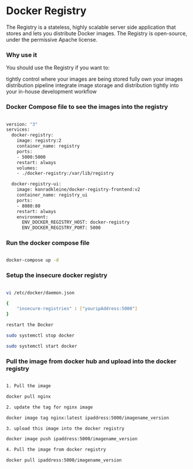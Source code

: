 
# Docker Registry

The Registry is a stateless, highly scalable server side application that stores and lets you distribute Docker images. The Registry is open-source, under the permissive Apache license.

### Why use it

You should use the Registry if you want to:

tightly control where your images are being stored
fully own your images distribution pipeline
integrate image storage and distribution tightly into your in-house development workflow

### Docker Compose file to see the images into the registry

```sh

version: "3"
services:
  docker-registry:
    image: registry:2
    container_name: registry
    ports:
    - 5000:5000
    restart: always
    volumes:
    - ./docker-registry:/var/lib/registry

  docker-registry-ui:
    image: konradkleine/docker-registry-frontend:v2
    container_name: registry_ui
    ports:
    - 8080:80
    restart: always
    environment:
      ENV_DOCKER_REGISTRY_HOST: docker-registry
      ENV_DOCKER_REGISTRY_PORT: 5000

```

### Run the docker compose file 

```sh

docker-compose up -d  

```

### Setup the insecure docker registry 

```sh 

vi /etc/docker/daemon.json

{
    "insecure-registries" : ["youripAddress:5000"]
}

restart the Docker 

sudo systemctl stop docker

sudo systemctl start docker

```

### Pull the image from docker hub and upload into the docker registry 

```sh

1. Pull the image 

docker pull nginx 

2. update the tag for nginx image 

docker image tag nginx:latest ipaddress:5000/imagename_version

3. upload this image into the docker registry 

docker image push ipaddress:5000/imagename_version

4. Pull the image from docker registry 

docker pull ipaddress:5000/imagename_version
```



